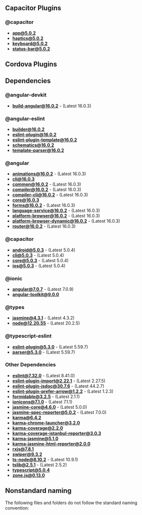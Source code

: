 ## Capacitor Plugins

### @capacitor
- **app@5.0.2**
- **haptics@5.0.2**
- **keyboard@5.0.2**
- **status-bar@5.0.2**
## Cordova Plugins

## Dependencies

### @angular-devkit
- **build-angular@16.0.2** - (Latest 16.0.3)
### @angular-eslint
- **builder@16.0.2**
- **eslint-plugin@16.0.2**
- **eslint-plugin-template@16.0.2**
- **schematics@16.0.2**
- **template-parser@16.0.2**
### @angular
- **animations@16.0.2** - (Latest 16.0.3)
- **cli@16.0.3**
- **common@16.0.2** - (Latest 16.0.3)
- **compiler@16.0.2** - (Latest 16.0.3)
- **compiler-cli@16.0.2** - (Latest 16.0.3)
- **core@16.0.3**
- **forms@16.0.2** - (Latest 16.0.3)
- **language-service@16.0.2** - (Latest 16.0.3)
- **platform-browser@16.0.2** - (Latest 16.0.3)
- **platform-browser-dynamic@16.0.2** - (Latest 16.0.3)
- **router@16.0.2** - (Latest 16.0.3)
### @capacitor
- **android@5.0.3** - (Latest 5.0.4)
- **cli@5.0.3** - (Latest 5.0.4)
- **core@5.0.3** - (Latest 5.0.4)
- **ios@5.0.3** - (Latest 5.0.4)
### @ionic
- **angular@7.0.7** - (Latest 7.0.9)
- **angular-toolkit@9.0.0**
### @types
- **jasmine@4.3.1** - (Latest 4.3.2)
- **node@12.20.55** - (Latest 20.2.5)
### @typescript-eslint
- **eslint-plugin@5.3.0** - (Latest 5.59.7)
- **parser@5.3.0** - (Latest 5.59.7)
### Other Dependencies
- **eslint@7.32.0** - (Latest 8.41.0)
- **eslint-plugin-import@2.22.1** - (Latest 2.27.5)
- **eslint-plugin-jsdoc@30.7.6** - (Latest 44.2.7)
- **eslint-plugin-prefer-arrow@1.2.2** - (Latest 1.2.3)
- **formidable@3.2.5** - (Latest 2.1.1)
- **ionicons@7.1.0** - (Latest 7.1.1)
- **jasmine-core@4.6.0** - (Latest 5.0.0)
- **jasmine-spec-reporter@5.0.2** - (Latest 7.0.0)
- **karma@6.4.2**
- **karma-chrome-launcher@3.2.0**
- **karma-coverage@2.2.0**
- **karma-coverage-istanbul-reporter@3.0.3**
- **karma-jasmine@5.1.0**
- **karma-jasmine-html-reporter@2.0.0**
- **rxjs@7.8.1**
- **swiper@9.3.2**
- **ts-node@8.10.2** - (Latest 10.9.1)
- **tslib@2.5.1** - (Latest 2.5.2)
- **typescript@5.0.4**
- **zone.js@0.13.0**


## Nonstandard naming
The following files and folders do not follow the standard naming convention:

